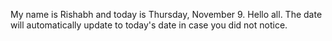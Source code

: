 My name is Rishabh and today is Thursday, November 9. Hello all. The date will automatically update to today's date in case you did not notice.
